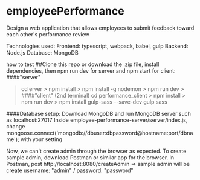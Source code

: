 # employeePerformance
Design a web application that allows employees to submit feedback toward each other's performance review

Technologies used: 
Frontend: typescript, webpack, babel, gulp
Backend: Node.js
Database: MongoDB

how to test
##Clone this repo or download the .zip file, install dependencies, then npm run dev for server and npm start for client:
####"server"
  > cd erver
	> npm install
	> npm install -g nodemon
	> npm run dev
	> 
####"client" (2nd terminal)
  > cd performance_client
	> npm install
	> npm run dev
	> npm install gulp-sass --save-dev
  > gulp sass
  
####Database setup:
	Download MongoDB and run MongoDB server such as localhost:27017
	Inside employee-performance-server/server/index.js, change mongoose.connect('mongodb://dbuser:dbpassword@hostname:port/dbname'); with your setting


Now, we can't create admin through the browser as expected.
To create sample admin, download Postman or similar app for the browser.
In Postman, post http://localhost:8080/createAdmin => sample admin will be create
username: "admin" / password: "password"
